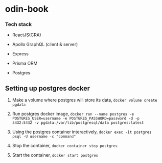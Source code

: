 # odin-book

### Tech stack

- ReactJS(CRA)

- Apollo GraphQL (client & server)

- Express

- Prisma ORM

- Postgres

## Setting up postgres docker

1. Make a volume where postgres will store its data, `docker volume create pgdata`

2. Run postgres docker image, `docker run --name postgres -e POSTGRES_USER=username -e POSTGRES_PASSWORD=password -d -p 5432:5432 -v pgdata:/var/lib/postgresql/data postgres:latest`

3. Using the postgres container interactively, `docker exec -it postgres psql -U username -c "command"`

4. Stop the container, `docker container stop postgres`

5. Start the container, `docker start postgres`
